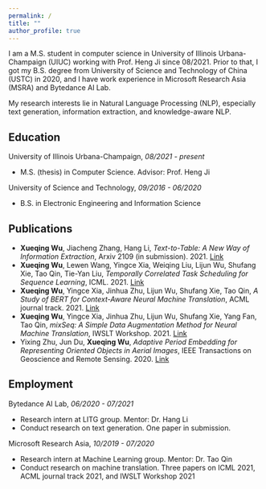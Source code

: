 ```yaml
---
permalink: /
title: ""
author_profile: true
---
```


I am a M.S. student in computer science in University of Illinois Urbana-Champaign (UIUC) working with Prof. Heng Ji since 08/2021. Prior to that, I got my B.S. degree from University of Science and Technology of China (USTC) in 2020, and I have work experience in Microsoft Research Asia (MSRA) and Bytedance AI Lab.

My research interests lie in Natural Language Processing (NLP), especially text generation, information extraction, and knowledge-aware NLP.

## Education

University of Illinois Urbana-Champaign, *08/2021 - present*

* M.S. (thesis) in Computer Science. Advisor: Prof. Heng Ji

University of Science and Technology, *09/2016 - 06/2020*

* B.S. in Electronic Engineering and Information Science

## Publications
* **Xueqing Wu**, Jiacheng Zhang, Hang Li, *Text-to-Table: A New Way of Information Extraction*, Arxiv 2109 (in submission). 2021. [Link](https://arxiv.org/abs/2109.02707)
* **Xueqing Wu**, Lewen Wang, Yingce Xia, Weiqing Liu, Lijun Wu, Shufang Xie, Tao Qin, Tie-Yan Liu, *Temporally Correlated Task Scheduling for Sequence Learning*, ICML. 2021. [Link](http://proceedings.mlr.press/v139/wu21e.html)
* **Xueqing Wu**, Yingce Xia, Jinhua Zhu, Lijun Wu, Shufang Xie, Tao Qin, *A Study of BERT for Context-Aware Neural Machine Translation*, ACML journal track. 2021. [Link](https://link.springer.com/article/10.1007/s10994-021-06070-y)
* **Xueqing Wu**, Yingce Xia, Jinhua Zhu, Lijun Wu, Shufang Xie, Yang Fan, Tao Qin, *mixSeq: A Simple Data Augmentation Method for Neural Machine Translation*, IWSLT Workshop. 2021. [Link](https://aclanthology.org/2021.iwslt-1.23)
* Yixing Zhu, Jun Du, **Xueqing Wu**, *Adaptive Period Embedding for Representing Oriented Objects in Aerial Images*, IEEE Transactions on Geoscience and Remote Sensing. 2020. [Link](https://ieeexplore.ieee.org/document/9057525)

## Employment

Bytedance AI Lab, *06/2020 - 07/2021*
* Research intern at LITG group. Mentor: Dr. Hang Li
* Conduct research on text generation. One paper in submission.

Microsoft Research Asia, *10/2019 - 07/2020*
* Research intern at Machine Learning group. Mentor: Dr. Tao Qin
* Conduct research on machine translation. Three papers on ICML 2021, ACML journal track 2021, and IWSLT Workshop 2021
